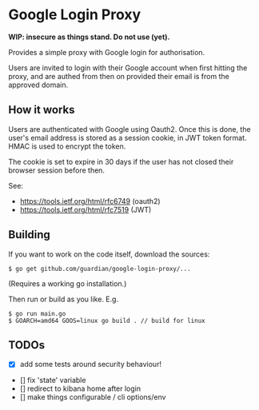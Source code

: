 # Google Login Proxy

**WIP: insecure as things stand. Do not use (yet).**

Provides a simple proxy with Google login for authorisation.

Users are invited to login with their Google account when first
hitting the proxy, and are authed from then on provided their email is
from the approved domain.

## How it works

Users are authenticated with Google using Oauth2. Once this is done,
the user's email address is stored as a session cookie, in JWT token
format. HMAC is used to encrypt the token.

The cookie is set to expire in 30 days if the user has not closed
their browser session before then.

See:

* https://tools.ietf.org/html/rfc6749 (oauth2)
* https://tools.ietf.org/html/rfc7519 (JWT)

## Building

If you want to work on the code itself, download the sources:

    $ go get github.com/guardian/google-login-proxy/...

(Requires a working go installation.)

Then run or build as you like. E.g.

    $ go run main.go
    $ GOARCH=amd64 GOOS=linux go build . // build for linux

## TODOs

* [x] add some tests around security behaviour!
* [] fix 'state' variable
* [] redirect to kibana home after login
* [] make things configurable / cli options/env
